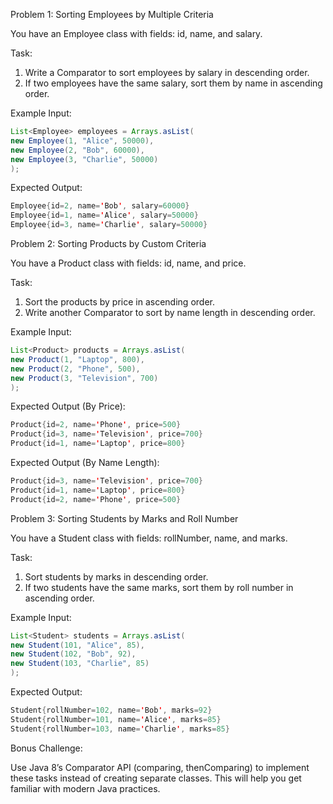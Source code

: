 Problem 1: Sorting Employees by Multiple Criteria

You have an Employee class with fields: id, name, and salary.

Task:
1.	Write a Comparator to sort employees by salary in descending order.
2.	If two employees have the same salary, sort them by name in ascending order.

Example Input:

``` java 
List<Employee> employees = Arrays.asList(
new Employee(1, "Alice", 50000),
new Employee(2, "Bob", 60000),
new Employee(3, "Charlie", 50000)
);
```

Expected Output:

```java
Employee{id=2, name='Bob', salary=60000}
Employee{id=1, name='Alice', salary=50000}
Employee{id=3, name='Charlie', salary=50000}
```
Problem 2: Sorting Products by Custom Criteria

You have a Product class with fields: id, name, and price.

Task:
1.	Sort the products by price in ascending order.
2.	Write another Comparator to sort by name length in descending order.

Example Input:

```java
List<Product> products = Arrays.asList(
new Product(1, "Laptop", 800),
new Product(2, "Phone", 500),
new Product(3, "Television", 700)
);
```

Expected Output (By Price):

```java
Product{id=2, name='Phone', price=500}
Product{id=3, name='Television', price=700}
Product{id=1, name='Laptop', price=800}
```

Expected Output (By Name Length):

```java
Product{id=3, name='Television', price=700}
Product{id=1, name='Laptop', price=800}
Product{id=2, name='Phone', price=500}
```

Problem 3: Sorting Students by Marks and Roll Number

You have a Student class with fields: rollNumber, name, and marks.

Task:
1.	Sort students by marks in descending order.
2.	If two students have the same marks, sort them by roll number in ascending order.

Example Input:

```java
List<Student> students = Arrays.asList(
new Student(101, "Alice", 85),
new Student(102, "Bob", 92),
new Student(103, "Charlie", 85)
);
```

Expected Output:

```java
Student{rollNumber=102, name='Bob', marks=92}
Student{rollNumber=101, name='Alice', marks=85}
Student{rollNumber=103, name='Charlie', marks=85}
```

Bonus Challenge:

Use Java 8’s Comparator API (comparing, thenComparing) to implement these tasks instead of creating separate classes. This will help you get familiar with modern Java practices.